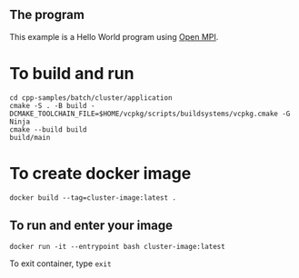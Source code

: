 ## The program

This example is a Hello World program using [Open MPI](https://www.open-mpi.org/).

# To build and run

```
cd cpp-samples/batch/cluster/application
cmake -S . -B build -DCMAKE_TOOLCHAIN_FILE=$HOME/vcpkg/scripts/buildsystems/vcpkg.cmake -G Ninja
cmake --build build
build/main
```

# To create docker image

```
docker build --tag=cluster-image:latest .
```

## To run and enter your image

```
docker run -it --entrypoint bash cluster-image:latest
```

To exit container, type `exit`
